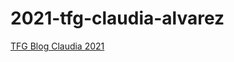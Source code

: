 # 2021-tfg-claudia-alvarez
[TFG Blog Claudia 2021](https://roboticslaburjc.github.io/2021-tfg-claudia-alvarez/)
